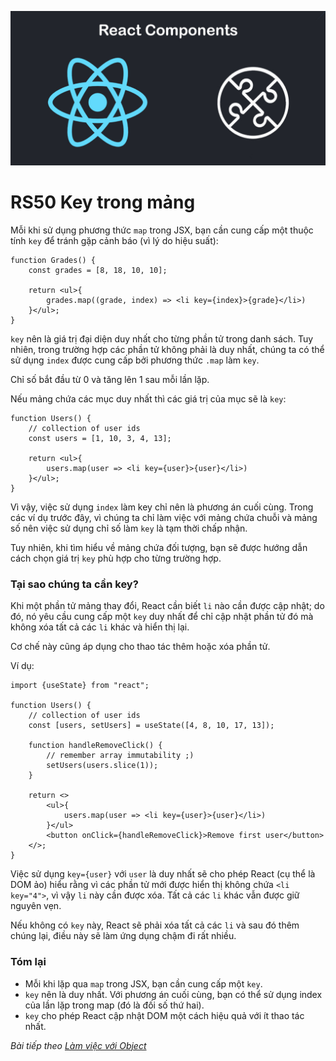 
![Create-HTML-1](images/components.jpg) 

# RS50 Key trong mảng

Mỗi khi sử dụng phương thức `map` trong JSX, bạn cần cung cấp một thuộc tính `key` để tránh gặp cảnh báo (vì lý do hiệu suất):

```
function Grades() {
    const grades = [8, 18, 10, 10];

    return <ul>{
        grades.map((grade, index) => <li key={index}>{grade}</li>)
    }</ul>;
}
```

`key` nên là giá trị đại diện duy nhất cho từng phần tử trong danh sách. Tuy nhiên, trong trường hợp các phần tử không phải là duy nhất, chúng ta có thể sử dụng `index` được cung cấp bởi phương thức `.map` làm `key`.

Chỉ số bắt đầu từ 0 và tăng lên 1 sau mỗi lần lặp.

Nếu mảng chứa các mục duy nhất thì các giá trị của mục sẽ là `key`:

```
function Users() {
    // collection of user ids
    const users = [1, 10, 3, 4, 13];

    return <ul>{
        users.map(user => <li key={user}>{user}</li>)
    }</ul>;
}
```

Vì vậy, việc sử dụng `index` làm key chỉ nên là phương án cuối cùng. Trong các ví dụ trước đây, vì chúng ta chỉ làm việc với mảng chứa chuỗi và mảng số nên việc sử dụng chỉ số làm `key` là tạm thời chấp nhận.

Tuy nhiên, khi tìm hiểu về mảng chứa đối tượng, bạn sẽ được hướng dẫn cách chọn giá trị `key` phù hợp cho từng trường hợp.

### Tại sao chúng ta cần key?

Khi một phần tử mảng thay đổi, React cần biết `li` nào cần được cập nhật; do đó, nó yêu cầu cung cấp một `key` duy nhất để chỉ cập nhật phần tử đó mà không xóa tất cả các `li` khác và hiển thị lại.

Cơ chế này cũng áp dụng cho thao tác thêm hoặc xóa phần tử.

Ví dụ:

```
import {useState} from "react";

function Users() {
    // collection of user ids
    const [users, setUsers] = useState([4, 8, 10, 17, 13]);

    function handleRemoveClick() {
        // remember array immutability ;)
        setUsers(users.slice(1));
    }

    return <>
        <ul>{
            users.map(user => <li key={user}>{user}</li>)
        }</ul>
        <button onClick={handleRemoveClick}>Remove first user</button>
    </>;
}
```

Việc sử dụng `key={user}` với `user` là duy nhất sẽ cho phép React (cụ thể là DOM ảo) hiểu rằng vì các phần tử mới được hiển thị không chứa `<li key="4">`, vì vậy `li` này cần được xóa. Tất cả các `li` khác vẫn được giữ nguyên vẹn.

Nếu không có `key` này, React sẽ phải xóa tất cả các `li` và sau đó thêm chúng lại, điều này sẽ làm ứng dụng chậm đi rất nhiều.

### Tóm lại

- Mỗi khi lặp qua `map` trong JSX, bạn cần cung cấp một `key`.
- `key` nên là duy nhất. Với phương án cuối cùng, bạn có thể sử dụng index của lần lặp trong map (đó là đối số thứ hai).
- `key` cho phép React cập nhật DOM một cách hiệu quả với ít thao tác nhất.

*Bài tiếp theo [Làm việc với Object](/lesson/session/session_051_object_replace.md)*